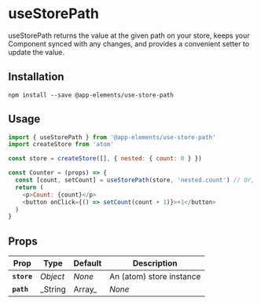 # useStorePath

useStorePath returns the value at the given path on your store, keeps your Component synced with any changes, and provides a convenient setter to update the value.


## Installation

`npm install --save @app-elements/use-store-path`

## Usage

```javascript
import { useStorePath } from '@app-elements/use-store-path'
import createStore from 'atom'

const store = createStore([], { nested: { count: 0 } })

const Counter = (props) => {
  const [count, setCount] = useStorePath(store, 'nested.count') // Or, `['nested', 'count']` also works
  return (
    <p>Count: {count}</p>
    <button onClick={() => setCount(count + 1)}>+1</button>
  )
}
```

## Props

| Prop                 | Type           | Default       | Description         |
|----------------------|----------------|---------------|---------------------|
| **`store`**          | _Object_       | _None_        | An (atom) store instance
| **`path`**           | _String|Array_ | _None_        | A '.' delimited string, or an array, that specifies the path on the state object.

